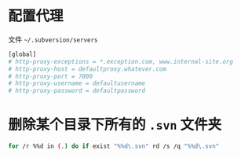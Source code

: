 # 配置代理

文件 `~/.subversion/servers`

```bash
[global]
# http-proxy-exceptions = *.exception.com, www.internal-site.org
# http-proxy-host = defaultproxy.whatever.com
# http-proxy-port = 7000
# http-proxy-username = defaultusername
# http-proxy-password = defaultpassword
```

# 删除某个目录下所有的 `.svn` 文件夹

```bash
for /r %%d in (.) do if exist "%%d\.svn" rd /s /q "%%d\.svn"
```
